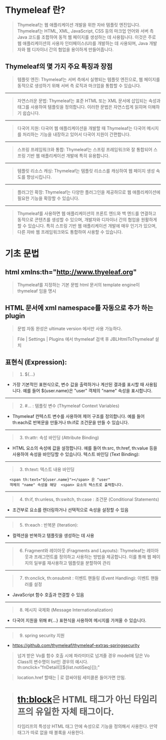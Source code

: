 # Thymeleaf 란?

> Thymeleaf는 웹 애플리케이션 개발을 위한 자바 템플릿 엔진입니다. Thymeleaf는 HTML, XML, JavaScript, CSS 등의 마크업 언어와 서버 측 Java 코드를 조합하여 동적 웹 페이지를 생성하는 데 사용됩니다. 이것은 주로 웹 애플리케이션의 사용자 인터페이스(UI)를 개발하는 데 사용되며, Java 개발자와 웹 디자이너 간의 협업을 용이하게 만들어줍니다.

## Thymeleaf의 몇 가지 주요 특징과 장점

> 템플릿 엔진: Thymeleaf는 서버 측에서 실행되는 템플릿 엔진으로, 웹 페이지를 동적으로 생성하기 위해 서버 측 로직과 마크업을 통합할 수 있습니다.

* * *

> 자연스러운 문법: Thymeleaf는 표준 HTML 또는 XML 문서에 삽입되는 속성과 태그를 사용하여 템플릿을 정의합니다. 이러한 문법은 자연스럽게 읽히며 이해하기 쉽습니다.

***

> 다국어 지원: 다국어 웹 애플리케이션을 개발할 때 Thymeleaf는 다국어 메시지를 처리하는 기능을 내장하고 있어서 다국어 지원이 간편합니다.

***

> 스프링 프레임워크와 통합: Thymeleaf는 스프링 프레임워크와 잘 통합되어 스프링 기반 웹 애플리케이션 개발에 특히 유용합니다.


***

> 템플릿 리소스 캐싱: Thymeleaf는 템플릿 리소스를 캐싱하여 웹 페이지 생성 속도를 향상시킵니다.


***

> 플러그인 확장: Thymeleaf는 다양한 플러그인을 제공하므로 웹 애플리케이션에 필요한 기능을 확장할 수 있습니다.


***

> Thymeleaf를 사용하면 웹 애플리케이션의 프론트 엔드와 백 엔드를 연결하고 동적으로 콘텐츠를 생성할 수 있으며, 개발자와 디자이너 간의 협업을 원활하게 할 수 있습니다. 특히 스프링 기반 웹 애플리케이션 개발에 매우 인기가 있으며, 다른 자바 웹 프레임워크와도 통합하여 사용할 수 있습니다.


# 기초 문법

## html xmlns:th="http://www.thyeleaf.org"
> Thymeleaf를 지정하는 기본 문법 html 문서의 template engine이 thymeleaf 임을 명시

## HTML 문서에 xml namespace를 자동으로 추가 하는 plugin 
> 문법 자동 완성은 ultimate version 에서만 사용 가능하다.

> File | Settings | Plugins 에서 thymeleaf 검색 후 
> JBLHtmlToThymeleaf 설치 



## 표현식 (Expression):

> 1. ${...}
 - 가장 기본적인 표현식으로, 변수 값을 출력하거나 계산된 결과를 표시할 때 사용됩니다. 예를 들어 ${user.name}은 "user" 객체의 "name" 속성을 표시합니다.


* * *

> 2. #... : 템플릿 변수 (Thymeleaf Context Variables) 
  - Thymeleaf 컨텍스트 변수를 사용하여 제어 구조를 정의합니다. 예를 들어 th:each로 반복문을 만들거나 th:if로 조건문을 만들 수 있습니다.


* * *

> 3. th:attr: 속성 바인딩 (Attribute Binding) 
  - HTML 요소의 속성에 값을 설정합니다. 예를 들어 th:src, th:href, th:value 등을 사용하여 속성을 바인딩할 수 있습니다.
텍스트 바인딩 (Text Binding):

* * *

> 3. th:text: 텍스트 내용 바인딩 

  ~~~ 
    <span th:text="${user.name}"></span> 은 "user" 
    객체의 "name" 속성을 해당  <span> 요소의 텍스트로 출력합니다.
  ~~~


* * *

> 4. th:if, th:unless, th:switch, th:case : 조건문 (Conditional Statements) 
 - 조건부로 요소를 렌더링하거나 선택적으로 속성을 설정할 수 있음

* * *

> 5. th:each : 반복문 (Iteration): 
 - 컬렉션을 반복하고 템플릿을 생성하는 데 사용

* * *

> 6. Fragment와 레이아웃 (Fragments and Layouts): Thymeleaf는 레이아웃과 프래그먼트를 정의하고 사용하는 방법을 제공합니다. 이를 통해 웹 페이지의 일부를 재사용하고 템플릿을 분할하여 관리

* * * 
> 7. th:onclick, th:onsubmit : 이벤트 핸들링 (Event Handling): 이벤트 핸들러를 설정
 - JavaScript 함수 호출과 연결할 수 있음
 
* * *
> 8. 메시지 국제화 (Message Internationalization) 
 - 다국어 지원을 위해 #{...} 표현식을 사용하여 메시지를 가져올 수 있습니다.

* * * 
> 9. spring security 지원 
 - https://github.com/thymeleaf/thymeleaf-extras-springsecurity

 
> 넘겨 받은 Vo를 함수 호출 시에 파라미터로 넘겨줄 경우
model에 담은 Vo Class의 변수명이 list인 경우의 예시다.
th:onclick="fnDetail([[${list.notiSeq}]]);"

> location.href 할때는 | 로 깜싸야됨 세미콜론 들어가면 안됨.


> # <th:block>은 HTML 태그가 아닌 타임리프의 유일한 자체 태그이다.
> 타임리프의 특성상 HTML 태그 안에 속성으로 기능을 정의해서 사용한다. 만약 태그가 따로 없을 때 블록을 사용한다.
